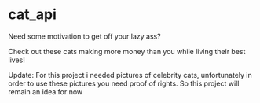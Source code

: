# cat_api

Need some motivation to get off your lazy ass?

Check out these cats making more money than you while living their best lives!

Update: For this project i needed pictures of celebrity cats, 
unfortunately in order to use these pictures you need proof of rights.
So this project will remain an idea for now
